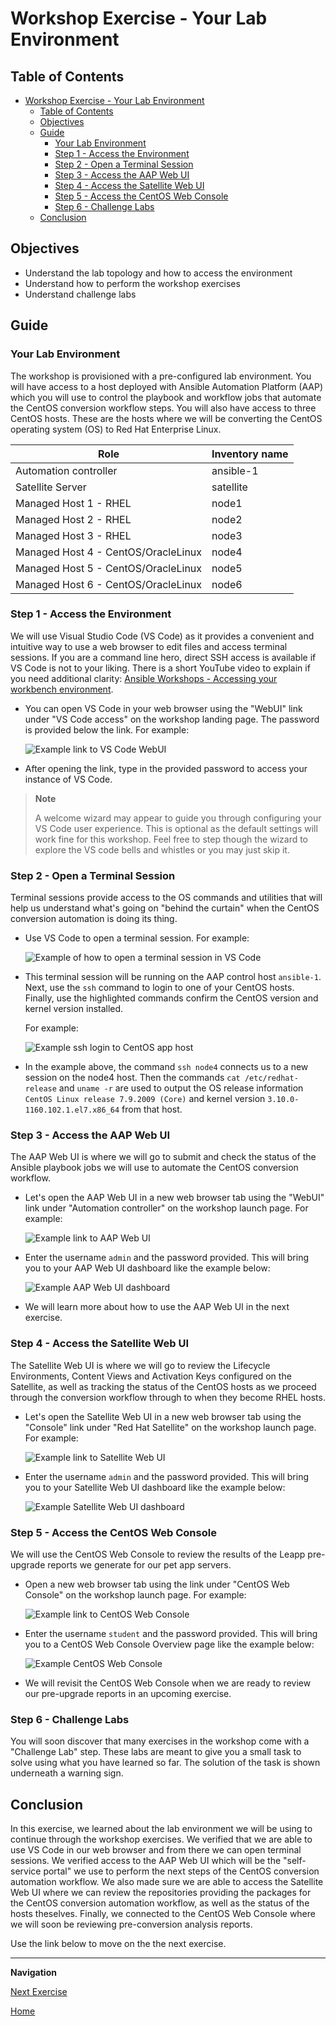 # Workshop Exercise - Your Lab Environment

## Table of Contents

- [Workshop Exercise - Your Lab Environment](#workshop-exercise---your-lab-environment)
  - [Table of Contents](#table-of-contents)
  - [Objectives](#objectives)
  - [Guide](#guide)
    - [Your Lab Environment](#your-lab-environment)
    - [Step 1 - Access the Environment](#step-1---access-the-environment)
    - [Step 2 - Open a Terminal Session](#step-2---open-a-terminal-session)
    - [Step 3 - Access the AAP Web UI](#step-3---access-the-aap-web-ui)
    - [Step 4 - Access the Satellite Web UI](#step-4---access-the-satellite-web-ui)
    - [Step 5 - Access the CentOS Web Console](#step-5---access-the-centos-web-console)
    - [Step 6 - Challenge Labs](#step-6---challenge-labs)
  - [Conclusion](#conclusion)

## Objectives

* Understand the lab topology and how to access the environment
* Understand how to perform the workshop exercises
* Understand challenge labs

## Guide

### Your Lab Environment

The workshop is provisioned with a pre-configured lab environment. You will have access to a host deployed with Ansible Automation Platform (AAP) which you will use to control the playbook and workflow jobs that automate the CentOS conversion workflow steps. You will also have access to three CentOS hosts. These are the hosts where we will be converting the CentOS operating system (OS) to Red Hat Enterprise Linux.

| Role                                | Inventory name |
| ------------------------------------| ---------------|
| Automation controller               | ansible-1      |
| Satellite Server                    | satellite      |
| Managed Host 1 - RHEL               | node1          |
| Managed Host 2 - RHEL               | node2          |
| Managed Host 3 - RHEL               | node3          |
| Managed Host 4 - CentOS/OracleLinux | node4          |
| Managed Host 5 - CentOS/OracleLinux | node5          |
| Managed Host 6 - CentOS/OracleLinux | node6          |

### Step 1 - Access the Environment

We will use Visual Studio Code (VS Code) as it provides a convenient and intuitive way to use a web browser to edit files and access terminal sessions. If you are a command line hero, direct SSH access is available if VS Code is not to your liking. There is a short YouTube video to explain if you need additional clarity: <a href="https://youtu.be/Y_Gx4ZBfcuk">Ansible Workshops - Accessing your workbench environment</a>.

- You can open VS Code in your web browser using the "WebUI" link under "VS Code access" on the workshop landing page. The password is provided below the link. For example:

  ![Example link to VS Code WebUI](images/vscode_link.png)

- After opening the link, type in the provided password to access your instance of VS Code.

> **Note**
>
> A welcome wizard may appear to guide you through configuring your VS Code user experience. This is optional as the default settings will work fine for this workshop. Feel free to step though the wizard to explore the VS code bells and whistles or you may just skip it.

### Step 2 - Open a Terminal Session

Terminal sessions provide access to the OS commands and utilities that will help us understand what's going on "behind the curtain" when the CentOS conversion automation is doing its thing.

- Use VS Code to open a terminal session. For example:

  ![Example of how to open a terminal session in VS Code](images/new_term.svg)

- This terminal session will be running on the AAP control host `ansible-1`. Next, use the `ssh` command to login to one of your CentOS hosts. Finally, use the highlighted commands confirm the CentOS version and kernel version installed.

  For example:

  ![Example ssh login to CentOS app host](images/ssh_login.png)

- In the example above, the command `ssh node4` connects us to a new session on the node4 host. Then the commands `cat /etc/redhat-release` and `uname -r` are used to output the OS release information `CentOS Linux release 7.9.2009 (Core)` and kernel version `3.10.0-1160.102.1.el7.x86_64` from that host.

### Step 3 - Access the AAP Web UI

The AAP Web UI is where we will go to submit and check the status of the Ansible playbook jobs we will use to automate the CentOS conversion workflow.

- Let's open the AAP Web UI in a new web browser tab using the "WebUI" link under "Automation controller" on the workshop launch page. For example:

  ![Example link to AAP Web UI](images/aap_link.png)

- Enter the username `admin` and the password provided. This will bring you to your AAP Web UI dashboard like the example below:

  ![Example AAP Web UI dashboard](images/aap_console_example.svg)

- We will learn more about how to use the AAP Web UI in the next exercise.

### Step 4 - Access the Satellite Web UI

The Satellite Web UI is where we will go to review the Lifecycle Environments, Content Views and Activation Keys configured on the Satellite, as well as tracking the status of the CentOS hosts as we proceed through the conversion workflow through to when they become RHEL hosts.

- Let's open the Satellite Web UI in a new web browser tab using the "Console" link under "Red Hat Satellite" on the workshop launch page. For example:

  ![Example link to Satellite Web UI](images/satellite_link.png)

- Enter the username `admin` and the password provided. This will bring you to your Satellite Web UI dashboard like the example below:

  ![Example Satellite Web UI dashboard](images/aap_console_example.svg)

### Step 5 - Access the CentOS Web Console

We will use the CentOS Web Console to review the results of the Leapp pre-upgrade reports we generate for our pet app servers.

- Open a new web browser tab using the link under "CentOS Web Console" on the workshop launch page. For example:

  ![Example link to CentOS Web Console](images/cockpit_link.png)

- Enter the username `student` and the password provided. This will bring you to a CentOS Web Console Overview page like the example below:

  ![Example CentOS Web Console](images/cockpit_example.svg)

- We will revisit the CentOS Web Console when we are ready to review our pre-upgrade reports in an upcoming exercise.

### Step 6 - Challenge Labs

You will soon discover that many exercises in the workshop come with a "Challenge Lab" step. These labs are meant to give you a small task to solve using what you have learned so far. The solution of the task is shown underneath a warning sign.

## Conclusion

In this exercise, we learned about the lab environment we will be using to continue through the workshop exercises. We verified that we are able to use VS Code in our web browser and from there we can open terminal sessions. We verified access to the AAP Web UI which will be the "self-service portal" we use to perform the next steps of the CentOS conversion automation workflow. We also made sure we are able to access the Satellite Web UI where we can review the repositories providing the packages for the CentOS conversion automation workflow, as well as the status of the hosts theselves. Finally, we connected to the CentOS Web Console where we will soon be reviewing pre-conversion analysis reports.

Use the link below to move on the the next exercise.

---

**Navigation**

[Next Exercise](../1.2-three-tier-app/README.md)

[Home](../README.md)
